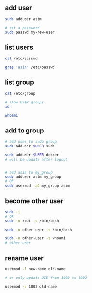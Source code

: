 ## add user
```bash
sudo adduser asim

# set a password
sudo passwd my-new-user
```


## list users
```bash
cat /etc/passwd

grep 'asim' /etc/passwd
```


## list group
```bash
cat /etc/group

# show USER groups
id

whoami
```


## add to group
```bash
# add user to sudo group
sudo adduser $USER sudo

sudo adduser $USER docker
# will be update after logout


# add asim to my_group
sudo adduser asim my_group
# OR
sudo usermod -aG my_group asim
```


## become other user
```bash
sudo -i
# OR
sudo -u root -s /bin/bash

sudo -u other-user -s /bin/bash

sudo -u other-user -s whoami
# other-user
```


## rename user
```bash
usermod -l new-name old-name

# or only update UID from 1000 to 1002

usermod -u 1002 old-name
```
